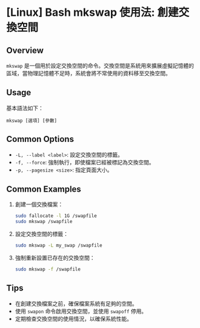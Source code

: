 # [Linux] Bash mkswap 使用法: 創建交換空間

## Overview
`mkswap` 是一個用於設定交換空間的命令。交換空間是系統用來擴展虛擬記憶體的區域，當物理記憶體不足時，系統會將不常使用的資料移至交換空間。

## Usage
基本語法如下：
```
mkswap [選項] [參數]
```

## Common Options
- `-L, --label <label>`: 設定交換空間的標籤。
- `-f, --force`: 強制執行，即使檔案已經被標記為交換空間。
- `-p, --pagesize <size>`: 指定頁面大小。

## Common Examples
1. 創建一個交換檔案：
   ```bash
   sudo fallocate -l 1G /swapfile
   sudo mkswap /swapfile
   ```

2. 設定交換空間的標籤：
   ```bash
   sudo mkswap -L my_swap /swapfile
   ```

3. 強制重新設置已存在的交換空間：
   ```bash
   sudo mkswap -f /swapfile
   ```

## Tips
- 在創建交換檔案之前，確保檔案系統有足夠的空間。
- 使用 `swapon` 命令啟用交換空間，並使用 `swapoff` 停用。
- 定期檢查交換空間的使用情況，以確保系統性能。